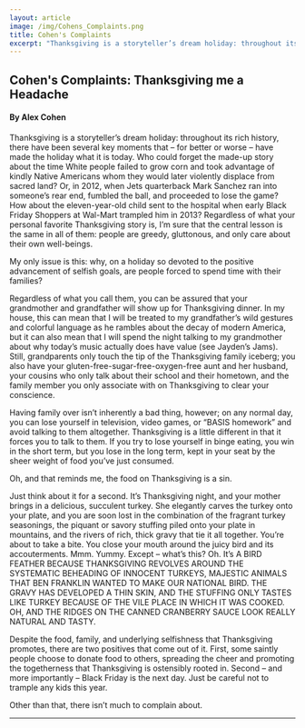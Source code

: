 ```yaml
---
layout: article
image: /img/Cohens_Complaints.png
title: Cohen's Complaints
excerpt: "Thanksgiving is a storyteller’s dream holiday: throughout its rich history, there have been several key moments that – for better or worse – have made the holiday what it is today.  Who could forget the made-up story about the time White people failed to grow corn and took advantage of kindly Native Americans whom they would later violently displace from sacred land?"
---
```


<h2>Cohen's Complaints: Thanksgiving me a Headache</h2>
<h4>By Alex Cohen</h4>

Thanksgiving is a storyteller’s dream holiday: throughout its rich history, there have been several key moments that – for better or worse – have made the holiday what it is today.  Who could forget the made-up story about the time White people failed to grow corn and took advantage of kindly Native Americans whom they would later violently displace from sacred land?  Or, in 2012, when Jets quarterback Mark Sanchez ran into someone’s rear end, fumbled the ball, and proceeded to lose the game? How about the eleven-year-old child sent to the hospital when early Black Friday Shoppers at Wal-Mart trampled him in 2013? Regardless of what your personal favorite Thanksgiving story is, I’m sure that the central lesson is the same in all of them: people are greedy, gluttonous, and only care about their own well-beings. 

My only issue is this:  why, on a holiday so devoted to the positive advancement of selfish goals, are people forced to spend time with their families? 

Regardless of what you call them, you can be assured that your grandmother and grandfather will show up for Thanksgiving dinner. In my house, this can mean that I will be treated to my grandfather’s wild gestures and colorful language as he rambles about the decay of modern America, but it can also mean that I will spend the night talking to my grandmother about why today’s music actually does have value (see Jayden’s Jams). Still, grandparents only touch the tip of the Thanksgiving family iceberg; you also have your gluten-free-sugar-free-oxygen-free aunt and her husband, your cousins who only talk about their school and their hometown, and the family member you only associate with on Thanksgiving to clear your conscience. 

Having family over isn’t inherently a bad thing, however; on any normal day, you can lose yourself in television, video games, or “BASIS homework” and avoid talking to them altogether. Thanksgiving is a little different in that it forces you to talk to them. If you try to lose yourself in binge eating, you win in the short term, but you lose in the long term, kept in your seat by the sheer weight of food you’ve just consumed. 

Oh, and that reminds me, the food on Thanksgiving is a sin. 

Just think about it for a second. It’s Thanksgiving night, and your mother brings in a delicious, succulent turkey. She elegantly carves the turkey onto your plate, and you are soon lost in the combination of the fragrant turkey seasonings, the piquant or savory stuffing piled onto your plate in mountains, and the rivers of rich, thick gravy that tie it all together. You’re about to take a bite. You close your mouth around the juicy bird and its accouterments. Mmm. Yummy. Except – what’s this? Oh. It’s A BIRD FEATHER BECAUSE THANKSGIVING REVOLVES AROUND THE SYSTEMATIC BEHEADING OF INNOCENT TURKEYS, MAJESTIC ANIMALS THAT BEN FRANKLIN WANTED TO MAKE OUR NATIONAL BIRD. THE GRAVY HAS DEVELOPED A THIN SKIN, AND THE STUFFING ONLY TASTES LIKE TURKEY BECAUSE OF THE VILE PLACE IN WHICH IT WAS COOKED. OH, AND THE RIDGES ON THE CANNED CRANBERRY SAUCE LOOK REALLY NATURAL AND TASTY. 

Despite the food, family, and underlying selfishness that Thanksgiving promotes, there are two positives that come out of it. First, some saintly people choose to donate food to others, spreading the cheer and promoting the togetherness that Thanksgiving is ostensibly rooted in. Second – and more importantly – Black Friday is the next day. Just be careful not to trample any kids this year. 

Other than that, there isn’t much to complain about. 
 

<hr style="border-color:#7D7D7D;height:0.5px;">

